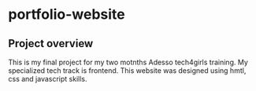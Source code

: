# portfolio-website

## Project overview
This is my final project for my two motnths Adesso tech4girls training. My specialized tech track is frontend. This website was designed using hmtl, css and javascript skills. 
